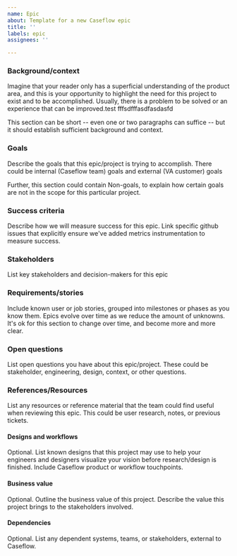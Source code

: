 ```yaml
---
name: Epic
about: Template for a new Caseflow epic
title: ''
labels: epic
assignees: ''

---
```


### Background/context
Imagine that your reader only has a superficial understanding of the product area, and this is your opportunity to highlight the need for this project to exist and to be accomplished. Usually, there is a problem to be solved or an experience that can be improved.test fffsdfffasdfasdasfd

This section can be short -- even one or two paragraphs can suffice -- but it should establish sufficient background and context.

### Goals
Describe the goals that this epic/project is trying to accomplish. There could be internal (Caseflow team) goals and external (VA customer) goals

Further, this section could contain Non-goals, to explain how certain goals are not in the scope for this particular project.

### Success criteria
Describe how we will measure success for this epic. Link specific github issues that explicitly ensure we've added metrics instrumentation to measure success.

### Stakeholders
List key stakeholders and decision-makers for this epic

### Requirements/stories
Include known user or job stories, grouped into milestones or phases as you know them. Epics evolve over time as we reduce the amount of unknowns. It's ok for this section to change over time, and become more and more clear.

### Open questions
List open questions you have about this epic/project. These could be stakeholder, engineering, design, context, or other questions.

### References/Resources
List any resources or reference material that the team could find useful when reviewing this epic. This could be user research, notes, or previous tickets.

#### Designs and workflows
Optional. List known designs that this project may use to help your engineers and designers visualize your vision before research/design is finished. Include Caseflow product or workflow touchpoints.

#### Business value
Optional. Outline the business value of this project. Describe the value this project brings to the stakeholders involved.

#### Dependencies
Optional. List any dependent systems, teams, or stakeholders, external to Caseflow.
